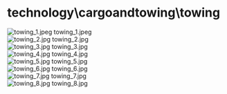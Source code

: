 <h1>technology\cargoandtowing\towing</h1>
<div class="container text-center">
<div class="row">
<div class="col col-lg-2 col-6">
<img src="https://media.evkx.net/multimedia/technology/cargoandtowing/towing/towing_1_xst.jpeg" class="img-thumbnail" alt="towing_1.jpeg">
towing_1.jpeg
</div>
<div class="col col-lg-2 col-6">
<img src="https://media.evkx.net/multimedia/technology/cargoandtowing/towing/towing_2_xst.jpg" class="img-thumbnail" alt="towing_2.jpg">
towing_2.jpg
</div>
<div class="col col-lg-2 col-6">
<img src="https://media.evkx.net/multimedia/technology/cargoandtowing/towing/towing_3_xst.jpg" class="img-thumbnail" alt="towing_3.jpg">
towing_3.jpg
</div>
<div class="col col-lg-2 col-6">
<img src="https://media.evkx.net/multimedia/technology/cargoandtowing/towing/towing_4_xst.jpg" class="img-thumbnail" alt="towing_4.jpg">
towing_4.jpg
</div>
<div class="col col-lg-2 col-6">
<img src="https://media.evkx.net/multimedia/technology/cargoandtowing/towing/towing_5_xst.jpg" class="img-thumbnail" alt="towing_5.jpg">
towing_5.jpg
</div>
<div class="col col-lg-2 col-6">
<img src="https://media.evkx.net/multimedia/technology/cargoandtowing/towing/towing_6_xst.jpg" class="img-thumbnail" alt="towing_6.jpg">
towing_6.jpg
</div>
<div class="col col-lg-2 col-6">
<img src="https://media.evkx.net/multimedia/technology/cargoandtowing/towing/towing_7_xst.jpg" class="img-thumbnail" alt="towing_7.jpg">
towing_7.jpg
</div>
<div class="col col-lg-2 col-6">
<img src="https://media.evkx.net/multimedia/technology/cargoandtowing/towing/towing_8_xst.jpg" class="img-thumbnail" alt="towing_8.jpg">
towing_8.jpg
</div>
</div>
</div>

